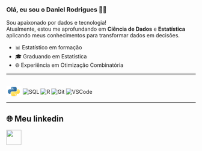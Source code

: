 ### Olá, eu sou o Daniel Rodrigues 🙋‍♂️

Sou apaixonado por dados e tecnologia!  
Atualmente, estou me aprofundando em **Ciência de Dados** e **Estatística** aplicando meus conhecimentos para transformar dados em decisões.

- 📊 Estatístico em formação   
- 🎓 Graduando em Estatística  
- 🌐 Experiência em Otimização Combinatória  

---



<div style="display: inline_block"><br>
  <img align="center" alt="Python" height="30" width="40" src="https://raw.githubusercontent.com/devicons/devicon/master/icons/python/python-original.svg">
  <img align="center" alt="SQL" height="30" width="40" src="https://cdn.jsdelivr.net/gh/devicons/devicon/icons/mysql/mysql-original.svg">
  <img align="center" alt="R" height="30" width="40" src="https://cdn.jsdelivr.net/gh/devicons/devicon/icons/r/r-original.svg">
  <img align="center" alt="Git" height="30" width="40" src="https://cdn.jsdelivr.net/gh/devicons/devicon/icons/git/git-original.svg">
  <img align="center" alt="VSCode" height="30" width="40" src="https://cdn.jsdelivr.net/gh/devicons/devicon/icons/vscode/vscode-original.svg">
</div>

---

## 🌐 Meu linkedin

<div> 
  
  <a href="https://www.linkedin.com/in/danielrodriguesjr/" target="_blank">
    <img height="40" width="40" src="https://cdn-icons-png.flaticon.com/512/174/174857.png">
  </a> 
</div>

